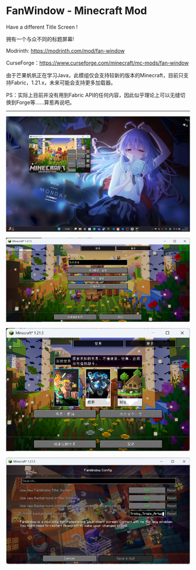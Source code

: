 # FanWindow - Minecraft Mod

Have a different Title Screen !

拥有一个与众不同的标题屏幕!

Modrinth: <https://modrinth.com/mod/fan-window>

CurseForge：<https://www.curseforge.com/minecraft/mc-mods/fan-window>

由于芒果帆帆正在学习Java，此模组仅会支持较新的版本的Minecraft，目前只支持Fabric，1.21.x，未来可能会支持更多加载器。

PS：实际上目前并没有用到Fabric API的任何内容，因此似乎理论上可以无缝切换到Forge等……算惹再说吧。

---

![New Title Screen](/res/New%20Title%20Screen.png)

![New Background](/res/New%20Background.png)

![New Create World Screen](/res/New%20Create%20World%20Screen.png)

![FanWindow Config](/res/FanWindow%20Config.png)
